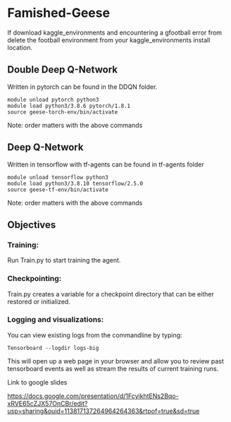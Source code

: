 # Famished-Geese
If download kaggle_environments and encountering a gfootball error from delete the football environment from your kaggle_environments install location.





## Double Deep Q-Network

Written in pytorch can be found in the DDQN folder. 
```
module unload pytorch python3
module load python3/3.8.6 pytorch/1.8.1
source geese-torch-env/bin/activate
```
Note: order matters with the above commands

## Deep Q-Network

Written in tensorflow with tf-agents can be found in tf-agents folder

```
module unload tensorflow python3
module load python3/3.8.10 tensorflow/2.5.0
source geese-tf-env/bin/activate
```
Note: order matters with the above commands

## Objectives
### Training:
Run Train.py to start training the agent. 
### Checkpointing:
Train.py creates a variable for a checkpoint directory that can be either restored or initialized. 
### Logging and visualizations:
You can view existing logs from the commandline by typing:

```
Tensorboard --logdir logs-big
```

This will open up a web page in your browser and allow you to review past tensorboard events as well as stream the results of current training runs.

Link to google slides

https://docs.google.com/presentation/d/1FcyikhtENs2Bqo-xRVE65cZJX57OnCBr/edit?usp=sharing&ouid=113817137264964264363&rtpof=true&sd=true
